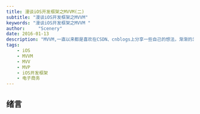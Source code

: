 ```yaml
---
title: 漫谈iOS开发框架之MVVM(二)
subtitle: "漫谈iOS开发框架之MVVM"
keywords: "漫谈iOS开发框架之MVVM "
author:     "Scenery"
date: 2016-01-13
description: "MVVM,一直以来都是喜欢在CSDN、cnblogs上分享一些自己的想法，渐渐的发觉其实这些平台有时间并不能满足自己的某些需求。对于从事技术行业以来，有自己的博客相信意义就不再多说了。不说好多大牛们都有自己的站点，作为一个大牛路上的前行者，心动不如行动，动起手来...一开始的时间选择了wordexpress、EMlog这些模版(基于PHP)，在某宝上买了基础版的主机，部署后总觉得怪怪的。说真的选用第三方的虚拟主机，出了每年要对应的开销外，经常到了期需要从心付费，如果忘记了可能会被释放掉。平时做完代码每次需要部署都的必须上传挺麻烦的。更让人受不了的是公司的网络禁止一切FTP上传工具."
tags:
	- iOS
	- MVVM
	- MVV
	- MVP
	- iOS开发框架
	- 电子商务
---
```


## 绪言
